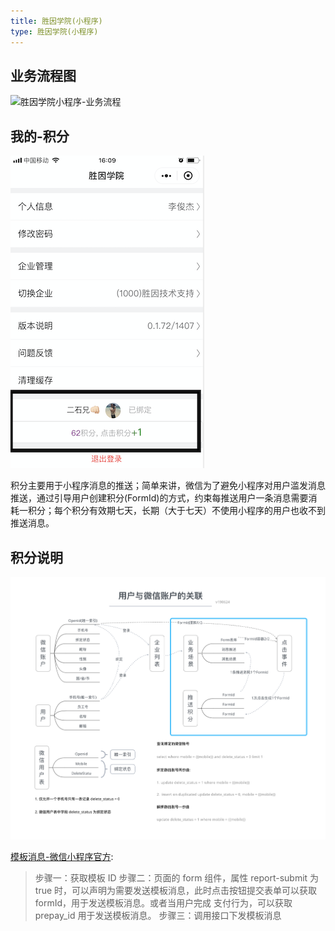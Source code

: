 ```yaml
---
title: 胜因学院(小程序)
type: 胜因学院(小程序)
---
```


## 业务流程图

![胜因学院小程序-业务流程](/images/胜因学院小程序-业务流程.png)

## 我的-积分

![胜因学院小程序-业务流程](/images/小程序-我的-积分.png)

积分主要用于小程序消息的推送；简单来讲，微信为了避免小程序对用户滥发消息推送，通过引导用户创建积分(FormId)的方式，约束每推送用户一条消息需要消耗一积分；每个积分有效期七天，长期（大于七天）不使用小程序的用户也收不到推送消息。

## 积分说明

![小程序积分说明](/images/小程序积分说明.png)

[模板消息-微信小程序官方](https://developers.weixin.qq.com/miniprogram/dev/framework/open-ability/template-message.html):
> 步骤一：获取模板 ID
> 步骤二：页面的 form 组件，属性 report-submit 为 true 时，可以声明为需要发送模板消息，此时点击按钮提交表单可以获取 formId，用于发送模板消息。或者当用户完成 支付行为，可以获取 prepay_id 用于发送模板消息。
> 步骤三：调用接口下发模板消息
